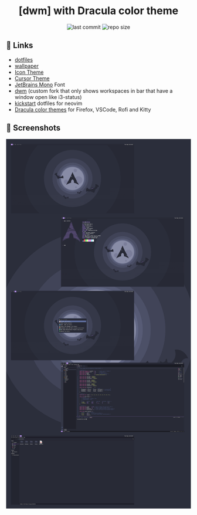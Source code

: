 <div align="center">

# [dwm] with Dracula color theme

![last commit](https://img.shields.io/github/last-commit/loenard97/dotfiles?&style=for-the-badge&labelColor=282A36&color=BD93f9)
![repo size](https://img.shields.io/github/repo-size/loenard97/dotfiles?&style=for-the-badge&labelColor=282A36&color=BD93f9)

</div>


## 🔗 Links
 - [dotfiles](https://github.com/loenard97/dotfiles)
 - [wallpaper](https://github.com/dracula/wallpaper/blob/master/first-collection/arch.png)
 - [Icon Theme](https://draculatheme.com/gtk)
 - [Cursor Theme](https://www.gnome-look.org/p/1669262)
 - [JetBrains Mono](https://www.jetbrains.com/lp/mono/) Font
 - [dwm](https://github.com/loenard97/dwm-fork) (custom fork that only shows workspaces in bar that have a window open like i3-status)
 - [kickstart](https://github.com/nvim-lua/kickstart.nvim) dotfiles for neovim
 - [Dracula color themes](https://draculatheme.com/) for Firefox, VSCode, Rofi and Kitty


## 📸 Screenshots
![screenshot](screenshots/shifted.webp)
